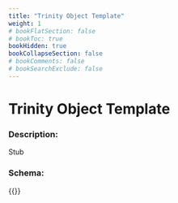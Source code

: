 ```yaml
---
title: "Trinity Object Template"
weight: 1
# bookFlatSection: false
# bookToc: true
bookHidden: true
bookCollapseSection: false
# bookComments: false
# bookSearchExclude: false
---
```

# Trinity Object Template

### Description:

Stub

### Schema:

{{<github repo="pkZukan/PokeDocs" file="/SV/Flatbuffers/scene/trinity_ObjectTemplate.fbs" lang="ts">}}